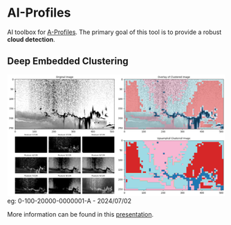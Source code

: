 # AI-Profiles

AI toolbox for [A-Profiles](https://github.com/AugustinMortier/a-profiles).
The primary goal of this tool is to provide a robust **cloud detection**.


## Deep Embedded Clustering
![image](images/output/20240702-0-100-20000-0000001-A.png)
eg: 0-100-20000-0000001-A - 2024/07/02

More information can be found in this [presentation](https://docs.google.com/presentation/d/1gfj3H9zUbM92nasPsz57R89tX-TB8J5ShZfXzrxs5gc/edit?usp=sharing).